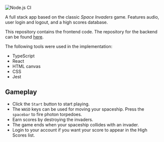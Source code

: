 ![Node.js CI](https://github.com/erwincabrera/space-invaders/workflows/Node.js%20CI/badge.svg)

A full stack app based on the classic _Space Invaders_ game. Features audio, user login and logout, and a high scores database.  

This repository contains the frontend code. The repository for the backend can be found [here](https://github.com/erwincabrera/space-invaders-backend).

The following tools were used in the implementation:  
- TypeScript
- React
- HTML canvas
- CSS
- Jest

## Gameplay

- Click the `Start` button to start playing. 
- The `WASD` keys can be used for moving your spaceship. Press the `spacebar` to fire photon torpedoes.
- Earn scores by destroying the invaders.
- The game ends when your spaceship collides with an invader.
- Login to your account if you want your score to appear in the High Scores list.
